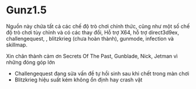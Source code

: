 # Gunz1.5

Nguồn này chứa tất cả các chế độ trò chơi chính thức, cũng như
một số chế độ trò chơi tùy chỉnh và có các thay đổi, Hỗ trợ X64, hỗ trợ direct3d9ex, challengequest,
, blitzkrieg (chưa hoàn thành), gunmode, infection và skillmap. 

Xin chân thành cảm ơn Secrets Of The Past, Gunblade, Nick, Jetman vì những đóng góp lớn

- Challengequest đang sửa vấn đề tự hồi sinh sau khi chết trong màn chơi
- Blitzkrieg hiệu suất kém không ổn định hay crash vặt
